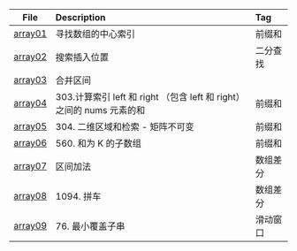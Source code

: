| File | Description | Tag |
| :----:| :---- | :---- |
| [array01](./array01.py) | 寻找数组的中心索引 | 前缀和 |
| [array02](./array02.py) | 搜索插入位置 | 二分查找 |
| [array03](./array03.py) | 合并区间 |  |
| [array04](./array04.py) | 303.计算索引 left 和 right （包含 left 和 right）之间的 nums 元素的和 | 前缀和 |
| [array05](./array05.py) | 304. 二维区域和检索 - 矩阵不可变 | 前缀和 |
| [array06](./array06.py) | 560. 和为 K 的子数组 | 前缀和 |
| [array07](./array07.py) | 区间加法 | 数组差分 |
| [array08](./array08.py) | 1094. 拼车 | 数组差分 |
| [array09](./array09.py) | 76. 最小覆盖子串 | 滑动窗口 |

